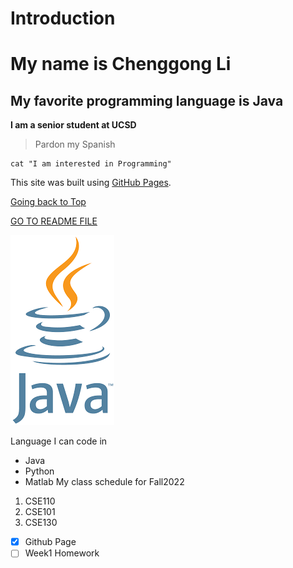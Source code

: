 # Introduction
# My name is Chenggong Li
## My favorite programming language is Java
**I am a senior student at UCSD** 
> Pardon my Spanish
```
cat "I am interested in Programming"
```
This site was built using [GitHub Pages](https://pages.github.com/).

[Going back to Top](#introduction)

[GO TO README FILE](README.md)

![This is an image](java.png)

Language I can code in
- Java
- Python
- Matlab
My class schedule for Fall2022
1. CSE110
2. CSE101
3. CSE130
- [x] Github Page
- [ ] Week1 Homework